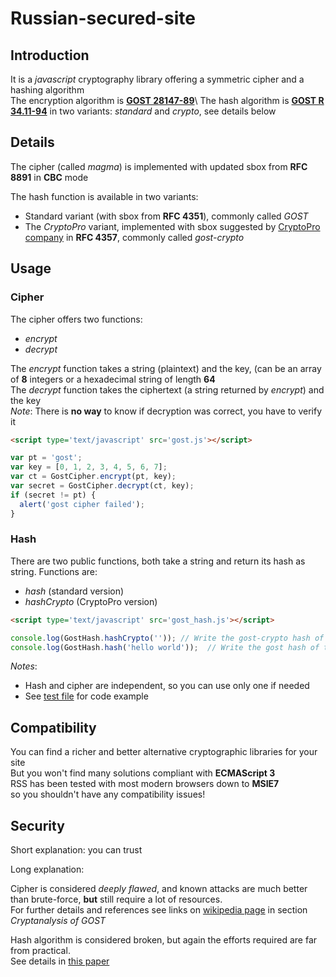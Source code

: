 # Russian-secured-site

## Introduction
It is a *javascript* cryptography library offering a symmetric cipher and a hashing algorithm\
The encryption algorithm is [**GOST 28147-89**](https://en.wikipedia.org/wiki/GOST_(block_cipher))\
The hash algorithm is [**GOST R 34.11-94**](https://en.wikipedia.org/wiki/GOST_(hash_function)) in two variants: *standard* and *crypto*, see details below

## Details
The cipher (called *magma*) is implemented with updated sbox from **RFC 8891** in **CBC** mode

The hash function is available in two variants:
 - Standard variant (with sbox from **RFC 4351**), commonly called *GOST*
 - The *CryptoPro* variant, implemented with sbox suggested by [CryptoPro company](https://www.cryptopro.ru) in **RFC 4357**, commonly called *gost-crypto*

## Usage
### Cipher
The cipher offers two functions:
 - *encrypt*
 - *decrypt*

The *encrypt* function takes a string (plaintext) and the key, (can be an array of **8** integers or a hexadecimal string of length **64**\
The *decrypt* function takes the ciphertext (a string returned by *encrypt*) and the key\
*Note*: There is **no way** to know if decryption was correct, you have to verify it
``` html
<script type='text/javascript' src='gost.js'></script>
```
``` js
var pt = 'gost';
var key = [0, 1, 2, 3, 4, 5, 6, 7];
var ct = GostCipher.encrypt(pt, key);
var secret = GostCipher.decrypt(ct, key);
if (secret != pt) {
  alert('gost cipher failed');
}
```
### Hash
There are two public functions, both take a string and return its hash as string. Functions are:
 - *hash* (standard version)
 - *hashCrypto* (CryptoPro version)
``` html
<script type='text/javascript' src='gost_hash.js'></script>
```
``` js
console.log(GostHash.hashCrypto('')); // Write the gost-crypto hash of the empty string
console.log(GostHash.hash('hello world'));  // Write the gost hash of the 'hello wordl' string
```
*Notes*:
 - Hash and cipher are independent, so you can use only one if needed
 - See [test file](test/gost_test.html) for code example

## Compatibility
You can find a richer and better alternative cryptographic libraries for your site\
But you won't find many solutions compliant with **ECMAScript 3**\
RSS has been tested with most modern browsers down to **MSIE7**\
so you shouldn't have any compatibility issues!

## Security
Short explanation: you can trust

Long explanation:

Cipher is considered *deeply flawed*, and known attacks are much better than brute-force, **but** still require a lot of resources.\
For further details and references see links on [wikipedia page](https://en.wikipedia.org/wiki/GOST_(block_cipher)) in section *Cryptanalysis of GOST*

Hash algorithm is considered broken, but again the efforts required are far from practical.\
See details in [this paper](https://doi.org/10.1007%2F978-3-540-85174-5_10)
